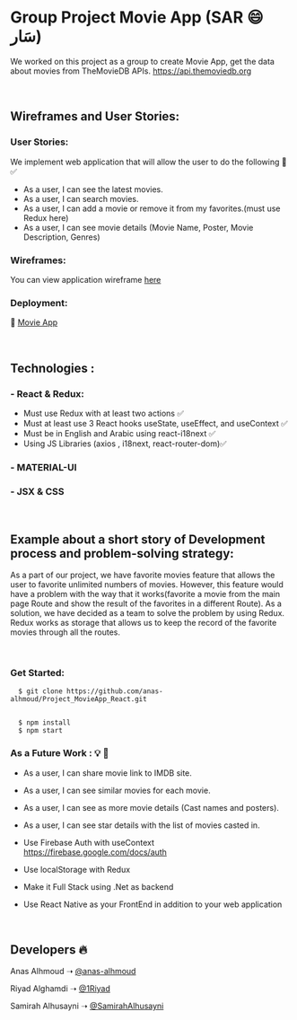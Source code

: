 
# Group Project Movie App (SAR :smile: سَار)

We worked on this project as a group to create Movie App, get the data about movies from TheMovieDB APIs.
https://api.themoviedb.org

<br/>

## Wireframes and User Stories:

### User Stories:
We implement web application that will allow the user to do the following :muscle: :white_check_mark:

- As a user, I can see the latest movies. 
- As a user, I can search movies. 
- As a user, I can add a movie or remove it from my favorites.(must use Redux here) 
- As a user, I can see movie details (Movie Name, Poster, Movie Description, Genres) 


### Wireframes:
<p>You can view application wireframe <a href="https://wireframe.cc/pro/pp/196278942458114" rel="nofollow">here</a></p> 

### Deployment: 

 :paperclip: <a href="......" rel="nofollow">Movie App</a>



<br/>


## Technologies :

### -  React & Redux:
- Must use Redux with at least two actions :white_check_mark:
- Must at least use 3 React hooks useState, useEffect, and useContext :white_check_mark:
- Must be in English and Arabic using react-i18next :white_check_mark:
- Using JS Libraries (axios , i18next, react-router-dom):white_check_mark:

### - MATERIAL-UI
### - JSX & CSS

<br>

 ## Example about a short story of Development process and problem-solving strategy:


As a part of our project, we have favorite movies feature that allows the user to favorite unlimited numbers of movies. However, this feature would have a problem with the way that it works(favorite a movie from the main page Route and show the result of the favorites in a different Route). As a solution, we have decided as a team to solve the problem by using Redux. Redux works as storage that allows us to keep the record of the favorite movies through all the routes. 

<br/>

### Get Started:

```terminal
  $ git clone https://github.com/anas-alhmoud/Project_MovieApp_React.git

  
  $ npm install
  $ npm start
```







### As a Future Work : :bulb: :mag_right:
- As a user, I can share movie link to IMDB site.
- As a user, I can see similar movies for each movie.
- As a user, I can see as more movie details (Cast names and posters).
- As a user, I can see star details with the list of movies casted in.
- Use Firebase Auth with useContext https://firebase.google.com/docs/auth

- Use localStorage with Redux

- Make it Full Stack using .Net as backend
- Use React Native as your FrontEnd in addition to your web application


<br>

## Developers :fire:

 Anas Alhmoud
 ➝ [@anas-alhmoud](https://github.com/anas-alhmoud)

Riyad Alghamdi ➝ [@1Riyad](https://github.com/1Riyad)

 Samirah Alhusayni ➝ [@SamirahAlhusayni](https://github.com/SamirahAlhusayni)
